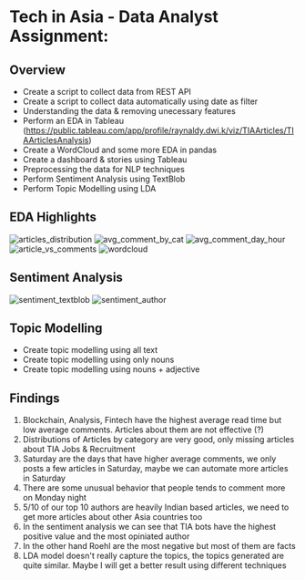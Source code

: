 # Tech in Asia - Data Analyst Assignment: 
## Overview
* Create a script to collect data from REST API
* Create a script to collect data automatically using date as filter
* Understanding the data & removing unecessary features
* Perform an EDA in Tableau (https://public.tableau.com/app/profile/raynaldy.dwi.k/viz/TIAArticles/TIAArticlesAnalysis)
* Create a WordCloud and some more EDA in pandas
* Create a dashboard & stories using Tableau
* Preprocessing the data for NLP techniques
* Perform Sentiment Analysis using TextBlob
* Perform Topic Modelling using LDA

## EDA Highlights
![articles_distribution](https://user-images.githubusercontent.com/96482347/158934603-b7233a94-700f-4a6d-a1cd-874e76245adc.png)
![avg_comment_by_cat](https://user-images.githubusercontent.com/96482347/158934614-ad90bcd7-1694-474c-8437-d080396109dd.png)
![avg_comment_day_hour](https://user-images.githubusercontent.com/96482347/158934624-872c9a35-cdff-43ff-ac6a-5dad98762f74.png)
![article_vs_comments](https://user-images.githubusercontent.com/96482347/158943017-9504103a-31b1-42e2-95bc-eca17d8ad9ff.png)
![wordcloud](https://user-images.githubusercontent.com/96482347/158934633-e9900322-a372-416f-8b84-843295cbc2f5.png)

## Sentiment Analysis
![sentiment_textblob](https://user-images.githubusercontent.com/96482347/158934764-ec3a662b-6bd9-430c-a6d7-ca9f2663cf98.png)
![sentiment_author](https://user-images.githubusercontent.com/96482347/158934775-16095dae-a4d7-4a3f-9522-0395584df7b5.png)

## Topic Modelling
* Create topic modelling using all text
* Create topic modelling using only nouns
* Create topic modelling using nouns + adjective

## Findings
1) Blockchain, Analysis, Fintech have the highest average read time but low average comments. Articles about them are not effective (?)
2) Distributions of Articles by category are very good, only missing articles about TIA Jobs & Recruitment
3) Saturday are the days that have higher average comments, we only posts a few articles in Saturday, maybe we can automate more articles in Saturday
4) There are some unusual behavior that people tends to comment more on Monday night
5) 5/10 of our top 10 authors are heavily Indian based articles, we need to get more articles about other Asia countries too
6) In the sentiment analysis we can see that TIA bots have the highest positive value and the most opiniated author
7) In the other hand Roehl are the most negative but most of them are facts
8) LDA model doesn't really capture the topics, the topics generated are quite similar. Maybe I will get a better result using different techniques
